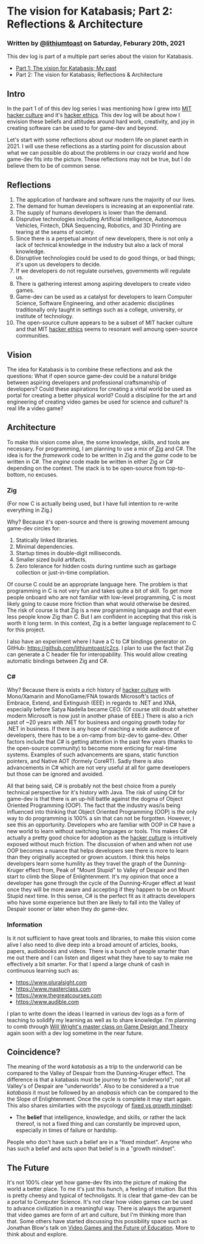 # The vision for Katabasis; Part 2: Reflections & Architecture

### Written by [@lithiumtoast](https://github.com/lithiumtoast) on Saturday, Feburary 20th, 2021

This dev log is part of a multiple part series about the vision for Katabasis.

- [Part 1: The vision for Katabasis; My past](2021-02-10_vision-for-katabasis-part-1-my-past.md)
- Part 2: The vision for Katabasis; Reflections & Architecture

## Intro

In the part 1 of of this dev log series I was mentioning how I grew into [MIT hacker culture](https://en.wikipedia.org/wiki/Hacker_culture) and it's [hacker ethics](https://en.wikipedia.org/wiki/Hacker_ethic#The_hacker_ethics). This dev log will be about how I envision these beliefs and attitudes around hard work, creativity, and joy in creating software can be used to for game-dev and beyond.

Let's start with some reflections about our modern life on planet earth in 2021. I will use these reflections as a starting point for discussion about what we can possible do about the problems in our crazy world and how game-dev fits into the picture. These reflections may not be true, but I do believe them to be of common sense.

## Reflections

1. The application of hardware and software runs the majority of our lives. 
2. The demand for human developers is increasing at an exponential rate.
3. The supply of humans developers is lower than the demand.
4. Disprutive technologies including Artificial Intelligence, Autonomous Vehicles, Fintech, DNA Sequencing, Robotics, and 3D Printing are tearing at the seams of society.
5. Since there is a perpetual amont of new developers, there is not only a lack of technical knowledge in the industry but also a lack of moral knowledge.
6. Disruptive technologies could be used to do good things, or bad things; it's upon us developers to decide.
7. If we developers do not regulate ourselves, governments will regulate us.
8. There is gathering interest among aspiring developers to create video games.
9. Game-dev can be used as a catalyst for developers to learn Computer Science, Software Engineering, and other academic disciplines traditionally only taught in settings such as a college, university, or institute of technology.
10. The open-source culture appears to be a subset of MIT hacker culture and that MIT [hacker ethics](https://en.wikipedia.org/wiki/Hacker_ethic#The_hacker_ethics) seems to resonant well amoung open-source communities.

## Vision

The idea for Katabasis is to combine these reflections and ask the questions: What if open source game-dev could be a natural bridge between aspiring developers and professional craftsmanship of developers? Could these aspirations for creating a virtal world be used as portal for creating a better physical world? Could a discipline for the art and engineering of creating video games be used for science and culture? Is real life a video game?

## Architecture

To make this vision come alive, the some knowledge, skills, and tools are necessary. For programming, I am planning to use a mix of [Zig](https://ziglang.org) and C#. The idea is for the *framework* code to be written in Zig and the *game* code to be written in C#. The *engine* code made be written in either Zig or C# depending on the context. The stack is to be open-source from top-to-bottom, no excuses.

### Zig

(For now C is actually being used, but I have full intention to re-write everything in Zig.)

Why? Because it's open-source and there is growing movement amoung game-dev circles for:

1. Statically linked libraries.
2. Minimal dependencies.
3. Startup times in double-digit milliseconds.
4. Smaller sized build artifacts.
5. Zero tolerance for hidden costs during runtime such as garbage collection or just-in-time compilation.

Of course C could be an appropriate language here. The problem is that programming in C is not very fun and takes quite a bit of skill. To get more people onboard who are not familiar with low-level programming, C is most likely going to cause more friction than what would otherwise be desired. The risk of course is that Zig is a new programming language and that even less people know Zig than C. But I am confident in accepting that this risk is worth it long term. In this context, Zig is a better language replacement to C for this project.

I also have an experiment where I have a C to C# bindings generator on GitHub: https://github.com/lithiumtoast/c2cs. I plan to use the fact that Zig can generate a C header file for interopability. This would allow creating automatic bindings between Zig and C#.

### C#

Why? Because there is exists a rich history of [hacker culture](https://en.wikipedia.org/wiki/Hacker_culture) with Mono/Xamarin and MonoGame/FNA towards Microsoft's tactics of Embrace, Extend, and Extinguish (EEE) in regards to .NET and XNA, especially before Satya Nadella became CEO. (Of course still doubt whether modern Microsoft is now just in another phase of EEE.) There is also a rich past of ~20 years with .NET for business and ongoing growth today for .NET in business. If there is any hope of reaching a wide audience of developers, there has to be a on-ramp from biz-dev to game-dev. Other factors include that C# is getting attention in the past few years (thanks to the open-source community) to become more enticing for real-time systems. Examples of such advancements are spans, static function pointers, and Native AOT (formely CoreRT). Sadly there is also advancements in C# which are not very useful at all for game developers but those can be ignored and avoided.

All that being said, C# is probably not the best choice from a purely technical perspective for it's history with Java. The risk of using C# for game-dev is that there is an up-hill battle against the dogma of Object Oriented Programming (OOP). The fact that the industry was/is being influenced into thinking that Object Oriented Programming (OOP) is *the* only way to do programming is 100% a sin that can not be forgotten. However, I see this an opportunity. Developers who are familiar with OOP in C# have a new world to learn without switching languages or tools. This makes C# actually a pretty good choice for adoption as the [hacker culture](https://en.wikipedia.org/wiki/Hacker_culture) is intuitively exposed without much friction. The discussion of when and when not use OOP becomes a nuance that helps developers see there is more to learn than they originally accepted or grown acustom. I think this helps developers learn some humility as they travel the graph of the Dunning-Kruger effect from, Peak of "Mount Stupid" to Valley of Despair and then start to climb the Slope of Enlightenment. It's my opinion that once a developer has gone through the cycle of the Dunning-Kruger effect at least once they will be more aware and accepting if they happen to be on Mount Stupid next time. In this sense, C# is the perfect fit as it attracts developers who have some experience but then are likely to fall into the Valley of Despair sooner or later when they do game-dev.

### Information

Is it not sufficient to have great tools and libraries, to make this vision come alive I also need to dive deep into a broad amount of articles, books, papers, audiobooks and videos. There is a bunch of people smarter than me out there and I can listen and digest what they have to say to make me effectively a bit smarter. For that I spend a large chunk of cash in continuous learning such as:

- https://www.pluralsight.com
- https://www.masterclass.com
- https://www.thegreatcourses.com
- https://www.audible.com

I plan to write down the ideas I learned in various dev logs as a form of teaching to solidify my learning as well as to share knowledge. I'm planning to comb through [Will Wright's master class on Game Design and Theory](https://www.masterclass.com/classes/will-wright-teaches-game-design-and-theory) again soon with a dev log sometime in the near future.

## Coincidence?

The meaning of the word *katabasis* as a trip to the underworld can be compared to the Valley of Despair from the Dunning-Kruger effect. The difference is that a katabasis must be journey to the "underworld"; not all Valley's of Despair are "underworlds". Also to be considered a a true *katabasis* it must be followed by an *anabasis* which can be compared to the the Slope of Enlightenment. Once the cycle is complete it may start again. This also shares similarties with the psycology of [fixed vs growth mindset](https://en.wikipedia.org/wiki/Mindset#Fixed_and_growth_mindset):

- The **belief** that intelligence, knowledge, and skills, or rather the lack thereof, is not a fixed thing and can constantly be improved upon, especially in times of failure or hardship.

People who don't have such a belief are in a "fixed mindset".
Anyone who has such a belief and acts upon that belief is in a "growth mindset".

## The Future

It's not 100% clear yet how game-dev fits into the picture of making the world a better place. To me it's just this hunch, a feeling of intuition. But this is pretty cheesy and typical of technoligsts. It is clear that game-dev can be a portal to Computer Science. It's not clear how video games can be used to advance civilization in a meaningful way. There is always the argument that video games are form of art and culture, but I'm thinking more than that. Some others have started discussing this possibility space such as Jonathan Blow's talk on [Video Games and the Future of Education](https://www.youtube.com/watch?v=qWFScmtiC44). More to think about and explore.

